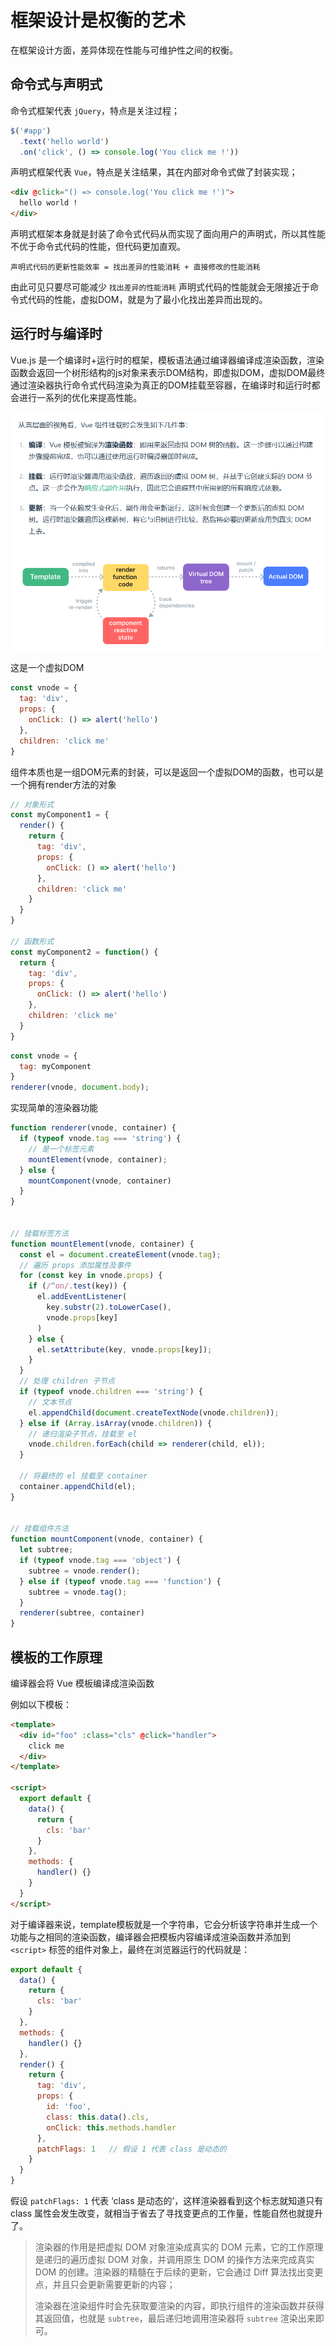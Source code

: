 # 框架设计是权衡的艺术
在框架设计方面，差异体现在性能与可维护性之间的权衡。
## 命令式与声明式
命令式框架代表 `jQuery`，特点是关注过程；
```js
$('#app')
  .text('hello world')
  .on('click', () => console.log('You click me !'))
```
声明式框架代表 `Vue`，特点是关注结果，其在内部对命令式做了封装实现；
```html
<div @click="() => console.log('You click me !')">
  hello world !
</div>
```

声明式框架本身就是封装了命令式代码从而实现了面向用户的声明式，所以其性能不优于命令式代码的性能，但代码更加直观。

`声明式代码的更新性能效率 = 找出差异的性能消耗 + 直接修改的性能消耗`

由此可见只要尽可能减少 `找出差异的性能消耗` 声明式代码的性能就会无限接近于命令式代码的性能，虚拟DOM，就是为了最小化找出差异而出现的。

## 运行时与编译时
Vue.js 是一个编译时+运行时的框架，模板语法通过编译器编译成渲染函数，渲染函数会返回一个树形结构的js对象来表示DOM结构，即虚拟DOM，虚拟DOM最终通过渲染器执行命令式代码渲染为真正的DOM挂载至容器，在编译时和运行时都会进行一系列的优化来提高性能。

![](../imgs/1.png)

这是一个虚拟DOM
```js
const vnode = {
  tag: 'div',
  props: {
    onClick: () => alert('hello')
  },
  children: 'click me'
}
```
组件本质也是一组DOM元素的封装，可以是返回一个虚拟DOM的函数，也可以是一个拥有render方法的对象
```js
// 对象形式
const myComponent1 = {
  render() {
    return {
      tag: 'div',
      props: {
        onClick: () => alert('hello')
      },
      children: 'click me'
    }
  }
}

// 函数形式
const myComponent2 = function() {
  return {
    tag: 'div',
    props: {
      onClick: () => alert('hello')
    },
    children: 'click me'
  }
}
```
```js
const vnode = {
  tag: myComponent
}
renderer(vnode, document.body);
```

实现简单的渲染器功能
```js
function renderer(vnode, container) {
  if (typeof vnode.tag === 'string') {
    // 是一个标签元素
    mountElement(vnode, container);
  } else {
    mountComponent(vnode, container)
  }
}


// 挂载标签方法
function mountElement(vnode, container) {
  const el = document.createElement(vnode.tag);
  // 遍历 props 添加属性及事件
  for (const key in vnode.props) {
    if (/^on/.test(key)) {
      el.addEventListener(
        key.substr(2).toLowerCase(),
        vnode.props[key]
      )
    } else {
      el.setAttribute(key, vnode.props[key]);
    }
  }
  // 处理 children 子节点
  if (typeof vnode.children === 'string') {
    // 文本节点
    el.appendChild(document.createTextNode(vnode.children));
  } else if (Array.isArray(vnode.children)) {
    // 递归渲染子节点，挂载至 el
    vnode.children.forEach(child => renderer(child, el));
  }

  // 将最终的 el 挂载至 container
  container.appendChild(el);
}


// 挂载组件方法
function mountComponent(vnode, container) {
  let subtree;
  if (typeof vnode.tag === 'object') {
    subtree = vnode.render();
  } else if (typeof vnode.tag === 'function') {
    subtree = vnode.tag();
  }
  renderer(subtree, container)
}
```

## 模板的工作原理
编译器会将 Vue 模板编译成渲染函数

例如以下模板：
```html
<template>
  <div id="foo" :class="cls" @click="handler">
    click me
  </div>
</template>

<script>
  export default {
    data() {
      return {
        cls: 'bar'
      }
    },
    methods: {
      handler() {}
    }
  }
</script>
```
对于编译器来说，template模板就是一个字符串，它会分析该字符串并生成一个功能与之相同的渲染函数，编译器会把模板内容编译成渲染函数并添加到 `<script>` 标签的组件对象上，最终在浏览器运行的代码就是：
```js
export default {
  data() {
    return {
      cls: 'bar'
    }
  },
  methods: {
    handler() {}
  },
  render() {
    return {
      tag: 'div',
      props: {
        id: 'foo',
        class: this.data().cls,
        onClick: this.methods.handler
      },
      patchFlags: 1   // 假设 1 代表 class 是动态的
    }
  }
}
```
假设 `patchFlags: 1` 代表 ‘class 是动态的’，这样渲染器看到这个标志就知道只有 class 属性会发生改变，就相当于省去了寻找变更点的工作量，性能自然也就提升了。

> 渲染器的作用是把虚拟 DOM 对象渲染成真实的 DOM 元素，它的工作原理是递归的遍历虚拟 DOM 对象，并调用原生 DOM 的操作方法来完成真实 DOM 的创建。渲染器的精髓在于后续的更新，它会通过 Diff 算法找出变更点，并且只会更新需要更新的内容；
> 
> 渲染器在渲染组件时会先获取要渲染的内容，即执行组件的渲染函数并获得其返回值，也就是 `subtree`，最后递归地调用渲染器将 `subtree` 渲染出来即可。